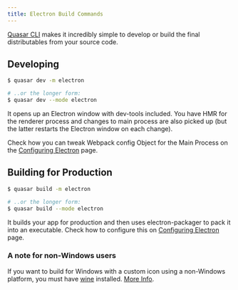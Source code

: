 ```yaml
---
title: Electron Build Commands
---
```

[Quasar CLI](/getting-started/quasar-cli) makes it incredibly simple to develop or build the final distributables from your source code.

## Developing

```bash
$ quasar dev -m electron

# ..or the longer form:
$ quasar dev --mode electron
```

It opens up an Electron window with dev-tools included. You have HMR for the renderer process and changes to main process are also picked up (but the latter restarts the Electron window on each change).

Check how you can tweak Webpack config Object for the Main Process on the [Configuring Electron](/quasar-cli/developing-electron-apps/configuring-electron) page.

## Building for Production

```bash
$ quasar build -m electron

# ..or the longer form:
$ quasar build --mode electron
```

It builds your app for production and then uses electron-packager to pack it into an executable. Check how to configure this on [Configuring Electron](/quasar-cli/developing-electron-apps/configuring-electron) page.

### A note for non-Windows users
If you want to build for Windows with a custom icon using a non-Windows platform, you must have [wine](https://www.winehq.org/) installed. [More Info](https://github.com/electron-userland/electron-packager#building-windows-apps-from-non-windows-platforms).

